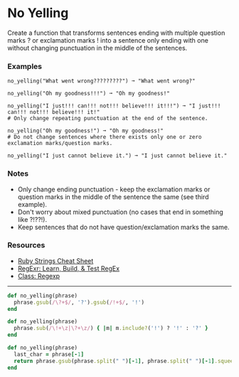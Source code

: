 # No Yelling
Create a function that transforms sentences ending with multiple question marks ? or exclamation marks ! into a sentence only ending with one without changing punctuation in the middle of the sentences.
### Examples
```
no_yelling("What went wrong?????????") ➞ "What went wrong?"

no_yelling("Oh my goodness!!!") ➞ "Oh my goodness!"

no_yelling("I just!!! can!!! not!!! believe!!! it!!!") ➞ "I just!!! can!!! not!!! believe!!! it!"
# Only change repeating punctuation at the end of the sentence.

no_yelling("Oh my goodness!") ➞ "Oh my goodness!"
# Do not change sentences where there exists only one or zero exclamation marks/question marks.

no_yelling("I just cannot believe it.") ➞ "I just cannot believe it."
```
### Notes 
- Only change ending punctuation - keep the exclamation marks or question marks in the middle of the sentence the same (see third example).
- Don't worry about mixed punctuation (no cases that end in something like ?!??!).
- Keep sentences that do not have question/exclamation marks the same.

### Resources
- [Ruby Strings Cheat Sheet](https://www.shortcutfoo.com/app/dojos/ruby-strings/cheatsheet)
- [RegExr: Learn, Build, & Test RegEx](https://www.shortcutfoo.com/app/dojos/ruby-strings/cheatsheet)
- [Class: Regexp](https://ruby-doc.org/core-2.2.0/Regexp.html)
---
```ruby
def no_yelling(phrase)
  phrase.gsub(/\?+$/, '?').gsub(/!+$/, '!')
end
```
```ruby
def no_yelling(phrase)
  phrase.sub(/\!+\z|\?+\z/) { |m| m.include?('!') ? '!' : '?' }
end
```
```ruby
def no_yelling(phrase)
  last_char = phrase[-1]
  return phrase.gsub(phrase.split(" ")[-1], phrase.split(" ")[-1].squeeze(last_char))
end
```
